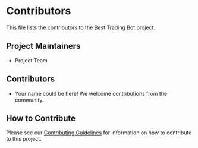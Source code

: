 # Contributors

This file lists the contributors to the Best Trading Bot project.

## Project Maintainers
- Project Team

## Contributors
- Your name could be here! We welcome contributions from the community.

## How to Contribute
Please see our [Contributing Guidelines](contributing.html) for information on how to contribute to this project.
